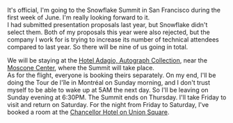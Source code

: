 It's official, I'm going to the Snowflake Summit in San Francisco during the first week of June. I'm really looking forward to it.  
I had submitted presentation proposals last year, but Snowflake didn't select them. Both of my proposals this year were also rejected, but the company I work for is trying to increase its number of technical attendees compared to last year. So there will be nine of us going in total.

We will be staying at the [Hotel Adagio, Autograph Collection](https://maps.app.goo.gl/RWsr4Pr1iHTNm2jT8), near the [Moscone Center](https://maps.app.goo.gl/hegZ7BpFTKCS53uv9), where the Summit will take place.  
As for the flight, everyone is booking theirs separately. On my end, I'll be doing the Tour de l'île in Montréal on Sunday morning, and I don't trust myself to be able to wake up at 5AM the next day. So I'll be leaving on Sunday evening at 6:30PM. The Summit ends on Thursday. I'll take Friday to visit and return on Saturday. For the night from Friday to Saturday, I've booked a room at the [Chancellor Hotel on Union Square](https://maps.app.goo.gl/BRv8Bi85tHHUwqSk8).
